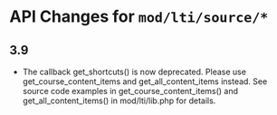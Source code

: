 # API Changes for `mod/lti/source/*`

## 3.9

- The callback get_shortcuts() is now deprecated. Please use get_course_content_items and get_all_content_items instead.
  See source code examples in get_course_content_items() and get_all_content_items() in mod/lti/lib.php for details.
